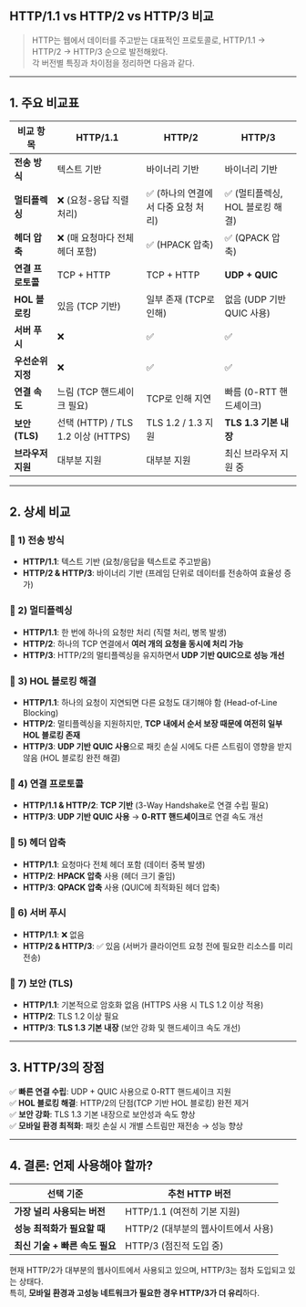 ## HTTP/1.1 vs HTTP/2 vs HTTP/3 비교

> HTTP는 웹에서 데이터를 주고받는 대표적인 프로토콜로, HTTP/1.1 → HTTP/2 → HTTP/3 순으로 발전해왔다.  
각 버전별 특징과 차이점을 정리하면 다음과 같다.

---

## 1. 주요 비교표

| 비교 항목      | HTTP/1.1 | HTTP/2 | HTTP/3 |
|--------------|---------|--------|--------|
| **전송 방식** | 텍스트 기반 | 바이너리 기반 | 바이너리 기반 |
| **멀티플렉싱** | ❌ (요청-응답 직렬 처리) | ✅ (하나의 연결에서 다중 요청 처리) | ✅ (멀티플렉싱, HOL 블로킹 해결) |
| **헤더 압축** | ❌ (매 요청마다 전체 헤더 포함) | ✅ (HPACK 압축) | ✅ (QPACK 압축) |
| **연결 프로토콜** | TCP + HTTP | TCP + HTTP | **UDP + QUIC** |
| **HOL 블로킹** | 있음 (TCP 기반) | 일부 존재 (TCP로 인해) | 없음 (UDP 기반 QUIC 사용) |
| **서버 푸시** | ❌ | ✅ | ✅ |
| **우선순위 지정** | ❌ | ✅ | ✅ |
| **연결 속도** | 느림 (TCP 핸드셰이크 필요) | TCP로 인해 지연 | 빠름 (0-RTT 핸드셰이크) |
| **보안 (TLS)** | 선택 (HTTP) / TLS 1.2 이상 (HTTPS) | TLS 1.2 / 1.3 지원 | **TLS 1.3 기본 내장** |
| **브라우저 지원** | 대부분 지원 | 대부분 지원 | 최신 브라우저 지원 중 |

---

## 2. 상세 비교

### 🔹 1) **전송 방식**
- **HTTP/1.1**: 텍스트 기반 (요청/응답을 텍스트로 주고받음)
- **HTTP/2 & HTTP/3**: 바이너리 기반 (프레임 단위로 데이터를 전송하여 효율성 증가)

### 🔹 2) **멀티플렉싱**
- **HTTP/1.1**: 한 번에 하나의 요청만 처리 (직렬 처리, 병목 발생)
- **HTTP/2**: 하나의 TCP 연결에서 **여러 개의 요청을 동시에 처리 가능**
- **HTTP/3**: HTTP/2의 멀티플렉싱을 유지하면서 **UDP 기반 QUIC으로 성능 개선**

### 🔹 3) **HOL 블로킹 해결**
- **HTTP/1.1**: 하나의 요청이 지연되면 다른 요청도 대기해야 함 (Head-of-Line Blocking)
- **HTTP/2**: 멀티플렉싱을 지원하지만, **TCP 내에서 순서 보장 때문에 여전히 일부 HOL 블로킹 존재**
- **HTTP/3**: **UDP 기반 QUIC 사용**으로 패킷 손실 시에도 다른 스트림이 영향을 받지 않음 (HOL 블로킹 완전 해결)

### 🔹 4) **연결 프로토콜**
- **HTTP/1.1 & HTTP/2**: **TCP 기반** (3-Way Handshake로 연결 수립 필요)
- **HTTP/3**: **UDP 기반 QUIC 사용** → **0-RTT 핸드셰이크**로 연결 속도 개선

### 🔹 5) **헤더 압축**
- **HTTP/1.1**: 요청마다 전체 헤더 포함 (데이터 중복 발생)
- **HTTP/2**: **HPACK 압축** 사용 (헤더 크기 줄임)
- **HTTP/3**: **QPACK 압축** 사용 (QUIC에 최적화된 헤더 압축)

### 🔹 6) **서버 푸시**
- **HTTP/1.1**: ❌ 없음
- **HTTP/2 & HTTP/3**: ✅ 있음 (서버가 클라이언트 요청 전에 필요한 리소스를 미리 전송)

### 🔹 7) **보안 (TLS)**
- **HTTP/1.1**: 기본적으로 암호화 없음 (HTTPS 사용 시 TLS 1.2 이상 적용)
- **HTTP/2**: TLS 1.2 이상 필요
- **HTTP/3**: **TLS 1.3 기본 내장** (보안 강화 및 핸드셰이크 속도 개선)

---

## 3. HTTP/3의 장점
✅ **빠른 연결 수립**: UDP + QUIC 사용으로 0-RTT 핸드셰이크 지원  
✅ **HOL 블로킹 해결**: HTTP/2의 단점(TCP 기반 HOL 블로킹) 완전 제거  
✅ **보안 강화**: TLS 1.3 기본 내장으로 보안성과 속도 향상  
✅ **모바일 환경 최적화**: 패킷 손실 시 개별 스트림만 재전송 → 성능 향상

---

## 4. 결론: 언제 사용해야 할까?
| 선택 기준 | 추천 HTTP 버전 |
|-----------|--------------|
| **가장 널리 사용되는 버전** | HTTP/1.1 (여전히 기본 지원) |
| **성능 최적화가 필요할 때** | HTTP/2 (대부분의 웹사이트에서 사용) |
| **최신 기술 + 빠른 속도 필요** | HTTP/3 (점진적 도입 중) |

현재 HTTP/2가 대부분의 웹사이트에서 사용되고 있으며, HTTP/3는 점차 도입되고 있는 상태다.  
특히, **모바일 환경과 고성능 네트워크가 필요한 경우 HTTP/3가 더 유리**하다.